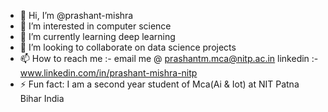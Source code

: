 - 👋 Hi, I’m @prashant-mishra
- 👀 I’m interested in computer science
- 🌱 I’m currently learning deep learning
- 💞️ I’m looking to collaborate on data science projects
- 📫 How to reach me :- email me @ prashantm.mca@nitp.ac.in linkedin :- www.linkedin.com/in/prashant-mishra-nitp
- ⚡ Fun fact: I am a second year student of Mca(Ai & Iot) at NIT Patna Bihar India

<!---
prashant-mishra-22/prashant-mishra-22 is a ✨ special ✨ repository because its `README.md` (this file) appears on your GitHub profile.
You can click the Preview link to take a look at your changes.
--->
